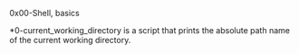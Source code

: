 0x00-Shell, basics

*0-current_working_directory is a script that prints the absolute path name of the current working directory.
